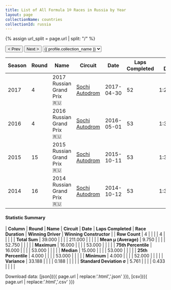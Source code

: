 ```yaml
---
title: List of All Formula 1® Races in Russia by Year
layout: page
collectionName: countries
collectionId: russia
---
```


{% assign url_split = page.url | split: "/" %}
<div id="collection-navigation">
<button onclick="selector.options[selector.selectedIndex-1].value && (window.location = selector.options[selector.selectedIndex-1].value);">&lt; Prev</button>
<button onclick="selector.options[selector.selectedIndex+1].value && (window.location = selector.options[selector.selectedIndex+1].value);">Next &gt;</button>
<select id="selector" onchange="this.options[this.selectedIndex].value && (window.location = this.options[this.selectedIndex].value);">
  {% for collectionId in site.data[page.collectionName].refs %}
    {% if collectionId == page.collectionId %}
      {% assign selected = "selected" %}
    {% else %}
      {% assign selected = "" %}
    {% endif %}
    {% assign profile = site.data[page.collectionName][collectionId].profile %}
    <option value="/f1/{{ page.collectionName }}/{{ collectionId }}/{{ url_split[4] }}" {{ selected }}>{{ profile.collection_name }}</option>
  {% endfor %}
</select>
</div>

| Season | Round | Name | Circuit | Date | Laps Completed | Race Duration | Winning Driver | Winning Constructor |
|--|--|--|--|--|--|--|--|--|
| 2017 | 4 | 2017 Russian Grand Prix 🇷🇺 | [Sochi Autodrom](/f1/circuits/sochi) | 2017-04-30 | 52 | 1:28:08.743 | [Valtteri Bottas 🇫🇮](/f1/drivers/bottas) | Mercedes 🇩🇪 |
| 2016 | 4 | 2016 Russian Grand Prix 🇷🇺 | [Sochi Autodrom](/f1/circuits/sochi) | 2016-05-01 | 53 | 1:32:41.997 | [Nico Rosberg 🇩🇪](/f1/drivers/rosberg) | Mercedes 🇩🇪 |
| 2015 | 15 | 2015 Russian Grand Prix 🇷🇺 | [Sochi Autodrom](/f1/circuits/sochi) | 2015-10-11 | 53 | 1:37:11.024 | [Lewis Hamilton 🇬🇧](/f1/drivers/hamilton) | Mercedes 🇩🇪 |
| 2014 | 16 | 2014 Russian Grand Prix 🇷🇺 | [Sochi Autodrom](/f1/circuits/sochi) | 2014-10-12 | 53 | 1:31:50.744 | [Lewis Hamilton 🇬🇧](/f1/drivers/hamilton) | Mercedes 🇩🇪 |

#### Statistic Summary

| **Column** | **Round** | **Name** | **Circuit** | **Date** | **Laps Completed** | **Race Duration** | **Winning Driver** | **Winning Constructor** |
| **Row Count** | 4 |  |  |  | 4 |  |  |  |
| **Total Sum** | 39.000 |  |  |  | 211.000 |  |  |  |
| **Mean μ (Average)** | 9.750 |  |  |  | 52.750 |  |  |  |
| **Maximum** | 16.000 |  |  |  | 53.000 |  |  |  |
| **75th Percentile** | 16.000 |  |  |  | 53.000 |  |  |  |
| **Median** | 15.000 |  |  |  | 53.000 |  |  |  |
| **25th Percentile** | 4.000 |  |  |  | 53.000 |  |  |  |
| **Minimum** | 4.000 |  |  |  | 52.000 |  |  |  |
| **Variance** | 33.188 |  |  |  | 0.188 |  |  |  |
| **Standard Deviation σ** | 5.761 |  |  |  | 0.433 |  |  |  |

Download data: [json]({{ page.url | replace:'.html','.json' }}), [csv]({{ page.url | replace:'.html','.csv' }})
